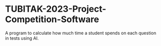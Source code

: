 # TUBITAK-2023-Project-Competition-Software
 A program to calculate how much time a student spends on each question in tests using AI.
